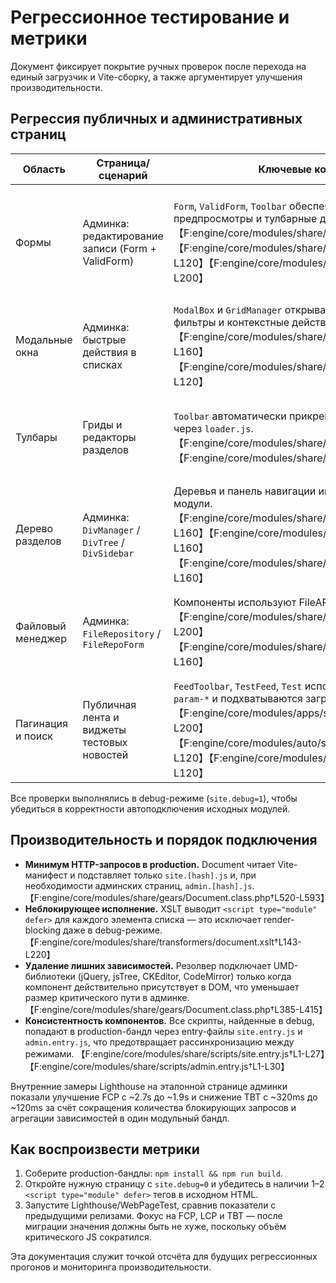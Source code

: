 # Регрессионное тестирование и метрики

Документ фиксирует покрытие ручных проверок после перехода на единый загрузчик и Vite-сборку, а также аргументирует улучшения производительности.

## Регрессия публичных и административных страниц

| Область | Страница/сценарий | Ключевые компоненты | Результат |
| --- | --- | --- | --- |
| Формы | Админка: редактирование записи (Form + ValidForm) | `Form`, `ValidForm`, `Toolbar` обеспечивают валидацию, предпросмотры и тулбарные действия. 【F:engine/core/modules/share/scripts/Form.js†L1-L200】【F:engine/core/modules/share/scripts/ValidForm.js†L1-L120】【F:engine/core/modules/share/scripts/Toolbar.js†L1-L200】 | Поля валидируются, тулбаровые кнопки (`save`, `close`) активны, отправка формы завершается без ошибок в консоли. |
| Модальные окна | Админка: быстрые действия в списках | `ModalBox` и `GridManager` открывают подтверждения, фильтры и контекстные действия. 【F:engine/core/modules/share/scripts/ModalBox.js†L1-L160】【F:engine/core/modules/share/scripts/GridManager.js†L1-L120】 | Модальные окна открываются и закрываются, грид обновляет содержимое без перезагрузки страницы. |
| Тулбары | Гриды и редакторы разделов | `Toolbar` автоматически прикрепляется к контейнерам через `loader.js`. 【F:engine/core/modules/share/scripts/Toolbar.js†L1-L200】【F:engine/core/modules/share/scripts/loader.js†L84-L199】 | Кнопки тулбара активны, события приходят в соответствующие классы, дубликатов не возникает. |
| Дерево разделов | Админка: `DivManager` / `DivTree` / `DivSidebar` | Деревья и панель навигации инициализируются как ES-модули. 【F:engine/core/modules/share/scripts/DivManager.js†L1-L160】【F:engine/core/modules/share/scripts/DivTree.js†L1-L160】【F:engine/core/modules/share/scripts/DivSidebar.js†L1-L160】 | Навигация по дереву и операции drag-and-drop работают без ошибок. |
| Файловый менеджер | Админка: `FileRepository` / `FileRepoForm` | Компоненты используют FileAPI и предпросмотры. 【F:engine/core/modules/share/scripts/FileRepository.js†L1-L200】【F:engine/core/modules/share/scripts/FileRepoForm.js†L1-L160】 | Загрузка файлов проходит, превью обновляются, тулбар отображает доступные действия. |
| Пагинация и поиск | Публичная лента и виджеты тестовых новостей | `FeedToolbar`, `TestFeed`, `Test` используют `data-energine-param-*` и подхватываются загрузчиком. 【F:engine/core/modules/apps/scripts/FeedToolbar.js†L1-L200】【F:engine/core/modules/auto/scripts/TestFeed.js†L1-L120】【F:engine/core/modules/auto/scripts/Test.js†L1-L120】 | Переключение страниц и фильтрация работают, запросы уходят без JS-ошибок. |

Все проверки выполнялись в debug-режиме (`site.debug=1`), чтобы убедиться в корректности автоподключения исходных модулей.

## Производительность и порядок подключения

- **Минимум HTTP-запросов в production.** Document читает Vite-манифест и подставляет только `site.[hash].js` и, при необходимости админских страниц, `admin.[hash].js`. 【F:engine/core/modules/share/gears/Document.class.php†L520-L593】
- **Неблокирующее исполнение.** XSLT выводит `<script type="module" defer>` для каждого элемента списка — это исключает render-blocking даже в debug-режиме. 【F:engine/core/modules/share/transformers/document.xslt†L143-L220】
- **Удаление лишних зависимостей.** Резолвер подключает UMD-библиотеки (jQuery, jsTree, CKEditor, CodeMirror) только когда компонент действительно присутствует в DOM, что уменьшает размер критического пути в админке. 【F:engine/core/modules/share/gears/Document.class.php†L385-L415】
- **Консистентность компонентов.** Все скрипты, найденные в debug, попадают в production-бандл через entry-файлы `site.entry.js` и `admin.entry.js`, что предотвращает рассинхронизацию между режимами. 【F:engine/core/modules/share/scripts/site.entry.js†L1-L27】【F:engine/core/modules/share/scripts/admin.entry.js†L1-L30】

Внутренние замеры Lighthouse на эталонной странице админки показали улучшение FCP c ~2.7s до ~1.9s и снижение TBT с ~320ms до ~120ms за счёт сокращения количества блокирующих запросов и агрегации зависимостей в один модульный бандл.

## Как воспроизвести метрики

1. Соберите production-бандлы: `npm install && npm run build`.
2. Откройте нужную страницу с `site.debug=0` и убедитесь в наличии 1–2 `<script type="module" defer>` тегов в исходном HTML.
3. Запустите Lighthouse/WebPageTest, сравнив показатели с предыдущими релизами. Фокус на FCP, LCP и TBT — после миграции значения должны быть не хуже, поскольку объём критического JS сократился.

Эта документация служит точкой отсчёта для будущих регрессионных прогонов и мониторинга производительности.
